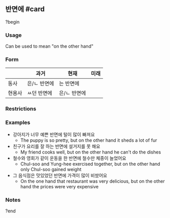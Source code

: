 ## 반면에 #card
?begin
### Usage
Can be used to mean "on the other hand"
### Form
|     | 과거      | 현재      | 미래  |
| --- | ------- | ------- | --- |
| 동사  | 은/ㄴ 반면에 | 는 반면에   |     |
| 현용사 | ㅆ던 반면에  | 은/ㄴ 반면에 |     |
### Restrictions
### Examples
* 강아지가 너무 예쁜 반면에 털이 많이 빠져요
	* The puppy is so pretty, but on the other hand it sheds a lot of fur
* 친구가 요리를 잘 하는 반면에 설거지를 못 해요
	* My friend cooks well, but on the other hand he can't do the dishes
* 철수와 영회가 같이 운동을 한 반면에 철수만 체중이 늘었어요
	* Chul-soo and Yung-hee exercised together, but on the other hand only Chul-soo gained weight
* 그 음식점은 맛있었던 반면에 가격이 많이 비쌌어요
	* On the one hand that restaurant was very delicious, but on the other hand the prices were very expensive
### Notes
?end
